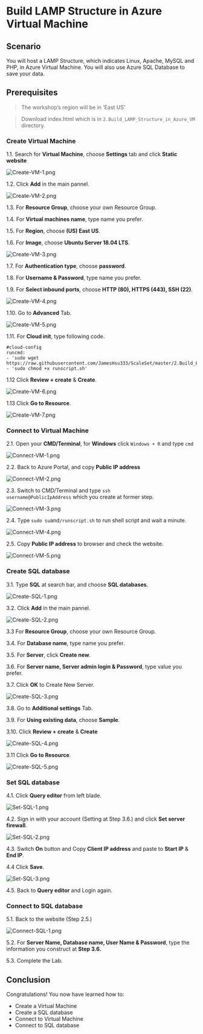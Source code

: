 # Build LAMP Structure in Azure Virtual Machine

## Scenario
You will host a LAMP Structure, which indicates Linux, Apache, MySQL and PHP, in Azure Virtual Machine.
You will also use Azure SQL Database to save your data.
## Prerequisites
>The workshop’s region will be in ‘East US’

>Download index.html which is in <code>2.Build_LAMP_Structure_in_Azure_VM</code> directory.

### Create Virtual Machine

1.1. Search for **Virtual Machine**, choose **Settings** tab and click  **Static website**

![Create-VM-1.png](./images/Create-VM-1.png)

1.2. Click **Add** in the main pannel.

![Create-VM-2.png](./images/Create-VM-2.png)

1.3. For **Resource Group**, choose your own Resource Group.

1.4. For **Virtual machines name**, type name you prefer.

1.5. For **Region**, choose **(US) East US**.

1.6. For **Image**, choose **Ubuntu Server 18.04 LTS**.

![Create-VM-3.png](./images/Create-VM-3.png)

1.7. For **Authentication type**, choose **password**.

1.8. For **Username & Password**, type name you prefer.

1.9. For **Select inbound ports**, choose **HTTP (80), HTTPS (443), SSH (22)**.

![Create-VM-4.png](./images/Create-VM-4.png)

1.10. Go to **Advanced** Tab.

![Create-VM-5.png](./images/Create-VM-5.png)

1.11. For **Cloud init**, type following code.
```
#cloud-config
runcmd:
- 'sudo wget https://raw.githubusercontent.com/JamesHsu333/ScaleSet/master/2.Build_LAMP_Structure_in_Azure_VM/runscript.sh'
- 'sudo chmod +x runscript.sh'
```

1.12 Click **Review + create** & **Create**.

![Create-VM-6.png](./images/Create-VM-6.png)

1.13 Click **Go to Resource**.

![Create-VM-7.png](./images/Create-VM-7.png)

### Connect to Virtual Machine

2.1. Open your **CMD/Terminal**, for **Windows** click <code>Windows + R</code> and type <code>cmd</code>

![Connect-VM-1.png](./images/Connect-VM-1.png)

2.2. Back to Azure Portal, and copy **Public IP address**

![Connect-VM-2.png](./images/Connect-VM-2.png)

2.3. Switch to CMD/Terminal and type <code>ssh username@PublicIpAddress</code> which you create at former step.

![Connect-VM-3.png](./images/Connect-VM-3.png)

2.4. Type <code>sudo su</code>and<code>/runscript.sh</code> to run shell script and wait a minute.

![Connect-VM-4.png](./images/Connect-VM-4.png)

2.5. Copy **Public IP address** to browser and check the website.

![Connect-VM-5.png](./images/Connect-VM-5.png)

### Create SQL database

3.1. Type **SQL** at search bar, and choose **SQL databases**.

![Create-SQL-1.png](./images/Create-SQL-1.png)

3.2. Click **Add** in the main pannel.

![Create-SQL-2.png](./images/Create-SQL-2.png)

3.3 For **Resource Group**, choose your own Resource Group.

3.4. For **Database name**, type name you prefer.

3.5. For **Server**, click **Create new**.

3.6. For **Server name, Server admin login & Password**, type value you prefer.

3.7. Click **OK** to Create New Server.

![Create-SQL-3.png](./images/Create-SQL-3.png)

3.8. Go to **Additional settings** Tab.

3.9. For **Using existing data**, choose **Sample**.

3.10. Click **Review + create** & **Create**

![Create-SQL-4.png](./images/Create-SQL-4.png)

3.11 Click **Go to Resource**.

![Create-SQL-5.png](./images/Create-SQL-5.png)

### Set SQL database

4.1. Click **Query editor** from left blade.

![Set-SQL-1.png](./images/Set-SQL-1.png)

4.2. Sign in with your account (Setting at Step 3.6.) and click **Set server firewall**.

![Set-SQL-2.png](./images/Set-SQL-2.png)

4.3. Switch **On** button and Copy **Client IP address** and paste to **Start IP** & **End IP**.

4.4 Click **Save**.

![Set-SQL-3.png](./images/Set-SQL-3.png)

4.5. Back to **Query editor** and Login again.

### Connect to SQL database

5.1. Back to the website (Step 2.5.)

![Connect-SQL-1.png](./images/Connect-SQL-1.png)

5.2. For **Server Name, Database name, User Name & Password**, type the information you construct at **Step 3.6.**

5.3. Complete the Lab.

## Conclusion

Congratulations! You now have learned how to:
* Create a Virtual Machine
* Create a SQL database
* Connect to Virtual Machine
* Connect to SQL database